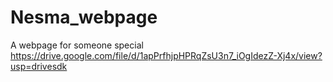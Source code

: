 # Nesma_webpage
A webpage for someone special
https://drive.google.com/file/d/1apPrfhjpHPRqZsU3n7_iOgIdezZ-Xj4x/view?usp=drivesdk
